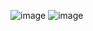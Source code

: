 ![image](https://github.com/user-attachments/assets/e08f1148-5938-49a6-b7bd-d0c9bbcca376)
![image](https://github.com/user-attachments/assets/9e0971b7-fc31-48f4-b86b-99dd4cfe6025)
